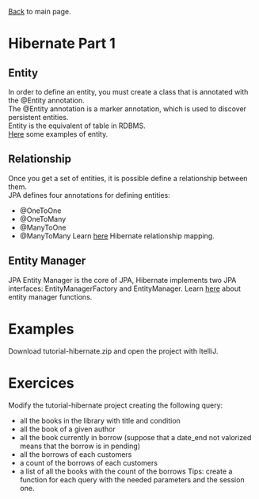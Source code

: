 [Back](../README.md) to main page.

# Hibernate Part 1

## Entity

In order to define an entity, you must create a class that is annotated with the @Entity annotation.<br/>
The @Entity annotation is a marker annotation, which is used to discover persistent entities.<br/>
Entity is the equivalent of table in RDBMS.<br/>
[Here](https://www.javatpoint.com/hibernate-with-annotation) some examples of entity. 

## Relationship

Once you get a set of entities, it is possible define a relationship between them.<br/>
JPA defines four annotations for defining entities:
 - @OneToOne
 - @OneToMany
 - @ManyToOne
 - @ManyToMany
Learn [here](https://stackabuse.com/a-guide-to-jpa-with-hibernate-relationship-mapping/) Hibernate relationship mapping. 

## Entity Manager

JPA Entity Manager is the core of JPA, Hibernate implements two JPA interfaces: EntityManagerFactory and EntityManager.
Learn [here](https://www.journaldev.com/17379/jpa-entitymanager-hibernate) about entity manager functions.

# Examples

Download tutorial-hibernate.zip and open the project with ItelliJ. 

# Exercices

Modify the tutorial-hibernate project creating the following query:
 - all the books in the library with title and condition
 - all the book of a given author
 - all the book currently in borrow (suppose that a date_end not valorized means that the borrow is in pending)
 - all the borrows of each customers
 - a count of the borrows of each customers
 - a list of all the books with the count of the borrows
Tips: create a function for each query with the needed parameters and the session one.

